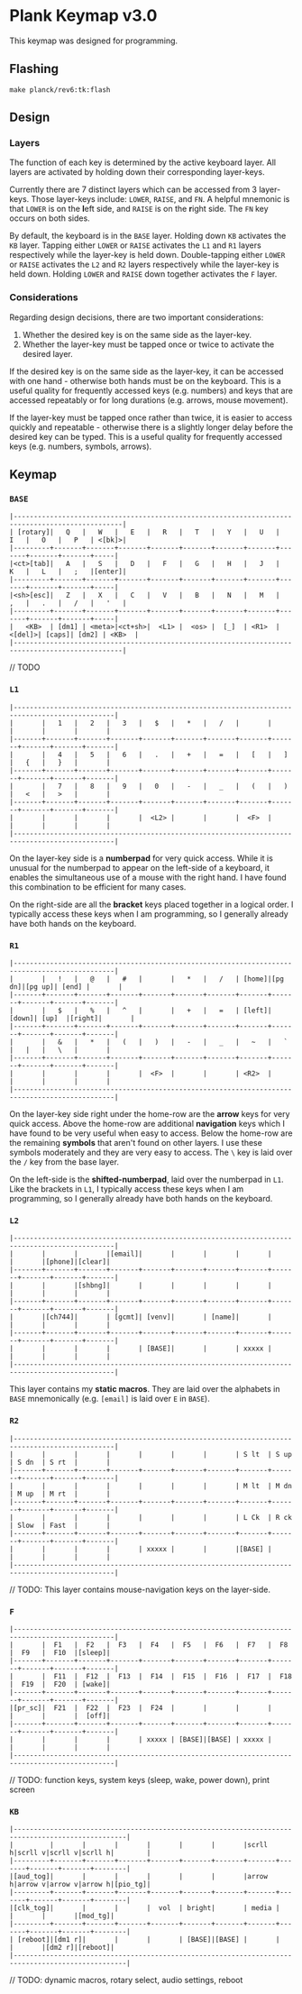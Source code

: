 # Plank Keymap v3.0

This keymap was designed for programming.

## Flashing

```
make planck/rev6:tk:flash
```

## Design

### Layers

The function of each key is determined by the active keyboard layer. All layers are activated by holding down their corresponding layer-keys. 

Currently there are 7 distinct layers which can be accessed from 3 layer-keys. Those layer-keys include: `LOWER`, `RAISE`, and `FN`. A helpful mnemonic is that `LOWER` is on the **l**eft side, and `RAISE` is on the **r**ight side. The `FN` key occurs on both sides.

By default, the keyboard is in the `BASE` layer. Holding down `KB` activates the `KB` layer. Tapping either `LOWER` or `RAISE` activates the `L1` and `R1` layers respectively while the layer-key is held down. Double-tapping either `LOWER` or `RAISE` activates the `L2` and `R2` layers respectively while the layer-key is held down. Holding `LOWER` and `RAISE` down together activates the `F` layer.

### Considerations

Regarding design decisions, there are two important considerations:
1. Whether the desired key is on the same side as the layer-key.
2. Whether the layer-key must be tapped once or twice to activate the desired layer.

If the desired key is on the same side as the layer-key, it can be accessed with one hand - otherwise both hands must be on the keyboard. This is a useful quality for frequently accessed keys (e.g. numbers) and keys that are accessed repeatably or for long durations (e.g. arrows, mouse movement).

If the layer-key must be tapped once rather than twice, it is easier to access quickly and repeatable - otherwise there is a slightly longer delay before the desired key can be typed. This is a useful quality for frequently accessed keys (e.g. numbers, symbols, arrows).

## Keymap

### `BASE`

```
|-------------------------------------------------------------------------------------------------|
| [rotary]|   Q   |   W   |   E   |   R   |   T   |   Y   |   U   |   I   |   O   |   P   | <[bk]>|
|---------+-------+-------+-------+-------+-------+-------+-------+-------+-------+-------+-----|
|<ct>[tab]|   A   |   S   |   D   |   F   |   G   |   H   |   J   |   K   |   L   |   ;   |[enter]|
|---------+-------+-------+-------+-------+-------+-------+-------+-------+-------+-------+-----|
|<sh>[esc]|   Z   |   X   |   C   |   V   |   B   |   N   |   M   |   ,   |   .   |   /   |   '   |
|---------+-------+-------+-------+-------+-------+-------+-------+-------+-------+-------+-----|
|   <KB>  | [dm1] | <meta>|<ct+sh>|  <L1> |  <os> |  [_]  | <R1>  |<[del]>| [caps]| [dm2] | <KB>  |
|-------------------------------------------------------------------------------------------------|
```

// TODO

### `L1`

```
|-----------------------------------------------------------------------------------------------|
|       |   1   |   2   |   3   |   $   |   *   |   /   |       |       |       |       |       |
|-------+-------+-------+-------+-------+-------+-------+-------+-------+-------+-------+-------|
|       |   4   |   5   |   6   |   .   |   +   |   =   |   [   |   ]   |   {   |   }   |       |
|-------+-------+-------+-------+-------+-------+-------+-------+-------+-------+-------+-------|
|       |   7   |   8   |   9   |   0   |   -   |   _   |   (   |   )   |   <   |   >   |       |
|-------+-------+-------+-------+-------+-------+-------+-------+-------+-------+-------+-------|
|       |       |       |       |  <L2> |       |       |  <F>  |       |       |       |       |
|-----------------------------------------------------------------------------------------------|   
```

On the layer-key side is a **numberpad** for very quick access. While it is unusual for the numberpad to appear on the left-side of a keyboard, it enables the simultaneous use of a mouse with the right hand. I have found this combination to be efficient for many cases.

On the right-side are all the **bracket** keys placed together in a logical order. I typically access these keys when I am programming, so I generally already have both hands on the keyboard.

### `R1`

```
|-----------------------------------------------------------------------------------------------|
|       |   !   |   @   |   #   |       |   *   |   /   | [home]|[pg dn]|[pg up]| [end] |       |
|-------+-------+-------+-------+-------+-------+-------+-------+-------+-------+-------+-------|
|       |   $   |   %   |   ^   |       |   +   |   =   | [left]| [down]| [up]  |[right]|       |
|-------+-------+-------+-------+-------+-------+-------+-------+-------+-------+-------+-------|
|       |   &   |   *   |   (   |   )   |   -   |   _   |   ~   |   `   |   |   |   \   |       |
|-------+-------+-------+-------+-------+-------+-------+-------+-------+-------+-------+-------|
|       |       |       |       |  <F>  |       |       | <R2>  |       |       |       |       |
|-----------------------------------------------------------------------------------------------|
```

On the layer-key side right under the home-row are the **arrow** keys for very quick access. Above the home-row are additional **navigation** keys which I have found to be very useful when easy to access. Below the home-row are the remaining **symbols** that aren't found on other layers. I use these symbols moderately and they are very easy to access. The `\` key is laid over the `/` key from the base layer.

On the left-side is the **shifted-numberpad**, laid over the numberpad in `L1`. Like the brackets in `L1`, I typically access these keys when I am programming, so I generally already have both hands on the keyboard.

### `L2`

```
|-----------------------------------------------------------------------------------------------|
|       |       |       |[email]|       |       |       |       |       |       |[phone]|[clear]|
|-------+-------+-------+-------+-------+-------+-------+-------+-------+-------+-------+-------|
|       |       |[shbng]|       |       |       |       |       |       |       |       |       |
|-------+-------+-------+-------+-------+-------+-------+-------+-------+-------+-------+-------|
|       |[ch744]|       | [gcmt]| [venv]|       | [name]|       |       |       |       |       |
|-------+-------+-------+-------+-------+-------+-------+-------+-------+-------+-------+-------|
|       |       |       |       | [BASE]|       |       | xxxxx |       |       |       |       |
|-----------------------------------------------------------------------------------------------|
```

This layer contains my **static macros**. They are laid over the alphabets in `BASE` mnemonically (e.g. `[email]` is laid over `E` in `BASE`).

### `R2`

```
|-----------------------------------------------------------------------------------------------|
|       |       |       |       |       |       |       | S lt  | S up  | S dn  | S rt  |       |
|-------+-------+-------+-------+-------+-------+-------+-------+-------+-------+-------+-------|
|       |       |       |       |       |       |       | M lt  | M dn  | M up  | M rt  |       |
|-------+-------+-------+-------+-------+-------+-------+-------+-------+-------+-------+-------|
|       |       |       |       |       |       |       | L Ck  | R ck  | Slow  | Fast  |       |
|-------+-------+-------+-------+-------+-------+-------+-------+-------+-------+-------+-------|
|       |       |       |       | xxxxx |       |       |[BASE] |       |       |       |       |
|-----------------------------------------------------------------------------------------------|
```

// TODO: This layer contains mouse-navigation keys on the layer-side.

### `F`

```
|-----------------------------------------------------------------------------------------------|
|       |  F1   |  F2   |  F3   |  F4   |  F5   |  F6   |  F7   |  F8   |  F9   |  F10  |[sleep]|
|-------+-------+-------+-------+-------+-------+-------+-------+-------+-------+-------+-------|
|       |  F11  |  F12  |  F13  |  F14  |  F15  |  F16  |  F17  |  F18  |  F19  |  F20  | [wake]|
|-------+-------+-------+-------+-------+-------+-------+-------+-------+-------+-------+-------|
|[pr_sc]|  F21  |  F22  |  F23  |  F24  |       |       |       |       |       |       |  [off]|
|-------+-------+-------+-------+-------+-------+-------+-------+-------+-------+-------+-------|
|       |       |       |       | xxxxx | [BASE]|[BASE] | xxxxx |       |       |       |       |
|-----------------------------------------------------------------------------------------------|
```

// TODO: function keys, system keys (sleep, wake, power down), print screen

### `KB`

```
|--------------------------------------------------------------------------------------------------|
|         |       |       |       |       |       |       |scrll h|scrll v|scrll v|scrll h|        |
|---------+-------+-------+-------+-------+-------+-------+-------+-------+-------+-------+--------|
|[aud_tog]|       |       |       |       |       |       |arrow h|arrow v|arrow v|arrow h|[pio_tg]|
|---------+-------+-------+-------+-------+-------+-------+-------+-------+-------+-------+--------|
|[clk_tog]|       |       |       |  vol  | bright|       | media |       |       |       |[mod_tg]|
|---------+-------+-------+-------+-------+-------+-------+-------+-------+-------+-------+--------|
| [reboot]|[dm1 r]|       |       |       | [BASE]|[BASE] |       |       |       |[dm2 r]|[reboot]|
|--------------------------------------------------------------------------------------------------|
```

// TODO: dynamic macros, rotary select, audio settings, reboot